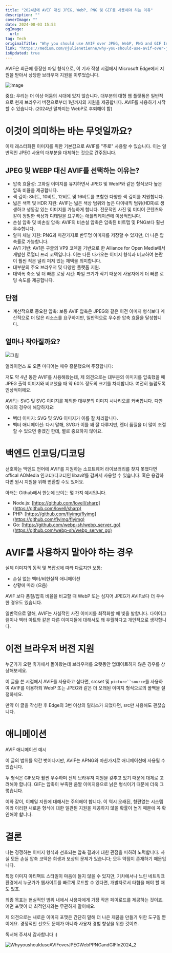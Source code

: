 ```yaml
---
title: "2024년에 AVIF 대신 JPEG, WebP, PNG 및 GIF를 사용해야 하는 이유"
description: ""
coverImage: ""
date: 2024-08-03 15:53
ogImage: 
  url: 
tag: Tech
originalTitle: "Why you should use AVIF over JPEG, WebP, PNG and GIF In 2024"
link: "https://medium.com/@julienetienne/why-you-should-use-avif-over-jpeg-webp-png-and-gif-in-2024-5603ac9d8781"
isUpdated: true
---
```






AVIF은 최근에 등장한 파일 형식으로, 이 기사 작성 시점에서 Microsoft Edge에서 지원을 받아서 상당한 브라우저 지원을 이루었습니다.

![image](/assets/img/WhyyoushoulduseAVIFoverJPEGWebPPNGandGIFIn2024_0.png)

중요: 우리는 더 이상 어둠의 시대에 있지 않습니다. 대부분의 대형 웹 플랫폼은 일반적으로 현재 브라우저 버전으로부터 1년까지의 지원을 제공합니다. AVIF를 사용하기 시작할 수 있습니다. (2024년 말까지는 WebP로 후퇴해야 함)

# 이것이 의미하는 바는 무엇일까요?

<div class="content-ad"></div>

이제 래스터화된 이미지를 위한 기본값으로 AVIF를 "주로" 사용할 수 있습니다. 이는 일반적인 JPEG 사용의 대부분을 대체하는 것으로 간주됩니다.

## JPEG 및 WEBP 대신 AVIF를 선택하는 이유는?

- 압축 효율성: 고화질 이미지를 유지하면서 JPEG 및 WebP와 같은 형식보다 높은 압축 비율을 제공합니다.
- 색 깊이: 8비트, 10비트, 12비트 및 16비트를 포함한 다양한 색 깊이를 지원합니다.
- 넓은 색역 및 HDR 지원: AVIF는 넓은 색상 범위와 높은 다이내믹 범위(HDR)로 생생하고 생동감 있는 이미지를 가능하게 합니다. 전문적인 사진 및 미디어 콘텐츠와 같이 정밀한 색상과 디테일을 요구하는 애플리케이션에 이상적입니다.
- 손실 압축 및 비손실 압축: AVIF의 비손실 압축은 압축된 비트맵 및 PNG보다 훨씬 우수합니다.
- 알파 채널 지원: PNG과 마찬가지로 반투명 이미지를 저장할 수 있지만, 더 나은 압축률로 가능합니다.
- AV1 기반: AV1은 구글의 VP9 코덱을 기반으로 한 Alliance for Open Media에서 개발한 로열티 프리 코덱입니다. 이는 다른 다가오는 이미지 형식과 비교하여 논란이 훨씬 적은 널리 퍼져 있는 채택을 의미합니다.
- 대부분의 주요 브라우저 및 다양한 플랫폼 지원.
- 대역폭 축소 및 더 빠른 로딩 시간: 파일 크기가 작기 때문에 사용자에게 더 빠른 로딩 속도를 제공합니다.

## 단점

<div class="content-ad"></div>

- 계산적으로 중요한 압축: 보통 AVIF 압축은 JPEG와 같은 이전 이미지 형식보다 계산적으로 더 많은 리소스를 요구하지만, 일반적으로 우수한 압축 효율을 달성합니다.

## 얼마나 작아질까요?

![그림](/assets/img/WhyyoushoulduseAVIFoverJPEGWebPPNGandGIFIn2024_1.png)

얼라이언스 포 오픈 미디어는 매우 흥분했으며 주장합니다:

<div class="content-ad"></div>

저도 약 4년 동안 AVIF를 사용해왔는데, 제 의견으로는 대부분의 이미지를 압축했을 때 JPEG 출력 이미지와 비교했을 때 약 60% 정도의 크기를 차지합니다. 여전히 놀랍도록 인상적이에요.

AVIF는 SVG 및 SVG 이미지를 제외한 대부분의 이미지 시나리오를 커버합니다. 다만 아래의 경우에 해당하지요:

- 벡터 이미지: SVG 및 SVG 이미지가 이를 잘 처리합니다.
- 벡터 애니메이션: 다시 말해, SVG가 이를 꽤 잘 다루지만, 렌더 품질을 더 많이 조절할 수 있으면 좋겠긴 한데, 별로 중요하지 않아요.

<div class="content-ad"></div>

# 백엔드 인코딩/디코딩

선호하는 백엔드 언어에 AVIF를 지원하는 소프트웨어 라이브러리를 찾지 못했다면 offical AOMedia 인코더/디코더인 libavif를 감싸서 사용할 수 있습니다. 혹은 용감하다면 원시 지원을 위해 변환할 수도 있어요.

아래는 Github에서 한눈에 보이는 몇 가지 예시입니다.

- Node.js: [https://github.com/lovell/sharp](https://github.com/lovell/sharp)
- PHP: [https://github.com/flyimg/flyimg](https://github.com/flyimg/flyimg)
- Go: [https://github.com/webp-sh/webp_server_go](https://github.com/webp-sh/webp_server_go)

<div class="content-ad"></div>

# AVIF를 사용하지 말아야 하는 경우

실제 이미지의 동적 및 복잡성에 따라 다르지만 보통:

- 손실 없는 벡터/비현실적 애니메이션
- 상황에 따라 (으음)

AVIF 보다 품질/압축 비율을 비교할 때 WebP 또는 심지어 JPEG가 AVIF보다 더 우수한 경우도 있습니다.

<div class="content-ad"></div>

일반적으로 말해, AVIF는 사실적인 사진 이미지를 최적화할 때 빛을 발합니다. 다이어그램이나 벡터 아트와 같은 다른 이미지들에 대해서도 꽤 우월하다고 개인적으로 생각합니다.

# 이전 브라우저 버전 지원

누군가가 오랜 휴가에서 돌아왔는데 브라우저를 오랫동안 업데이트하지 않은 경우를 상상해보세요.

이 글을 쓴 시점에서 AVIF를 사용하고 싶다면, srcset 및 ` picture``source `를 사용하여 AVIF를 이용하되 WebP 또는 JPEG와 같은 더 오래된 이미지 형식으로의 폴백을 설정하세요.

<div class="content-ad"></div>

만약 이 글을 작성한 후 Edge의 3번 이상의 릴리스가 되었다면, src만 사용해도 괜찮습니다.

# 애니메이션

AVIF 애니메이션 예시

이 글의 범위를 약간 벗어나지만, AVIF는 APNG와 마찬가지로 애니메이션에 사용될 수 있습니다.

<div class="content-ad"></div>

두 형식은 GIF보다 훨씬 우수하며 전체 브라우저 지원을 갖추고 있기 때문에 대체로 고려해야 합니다. GIF는 압축이 부족한 움짤 이미지용으로 낡은 형식이기 때문에 더욱 그렇습니다.

이와 같이, 이메일 지원에 대해서는 주의해야 합니다. 이 역시 오래된, 형편없는 시스템이라 이러한 새로운 형식에 대한 일관된 지원을 제공하지 않을 확률이 높기 때문에 꼭 확인해야 합니다.

# 결론

나는 경쟁하는 이미지 형식과 선호되는 압축 결과에 대한 관점을 피하려 노력합니다. 사실 모든 손실 압축 코덱은 희생과 보상의 문제가 있습니다; 모두 약점이 존재하기 때문입니다.

<div class="content-ad"></div>

특정 이미지 아티팩트 스타일이 마음에 들지 않을 수 있지만, 기차에서나 느린 네트워크 환경에서 누군가가 웹사이트를 빠르게 로드할 수 있다면, 개발자로서 타협을 해야 할 때도 있죠.

최종 목표는 현실적인 범위 내에서 사용자에게 가장 작은 페이로드를 제공하는 것이죠. 어떤 포맷이 더 최적인지와는 무관하게 말이에요.

제 의견으로는 새로운 이미지 포맷은 간단히 말해 더 나은 제품을 만들기 위한 도구일 뿐이에요. 경쟁적인 선호도 문제가 아니라 사용자 경험 향상을 위한 것이죠.

독서해 주셔서 감사합니다 :)

<div class="content-ad"></div>


![WhyyoushoulduseAVIFoverJPEGWebPPNGandGIFIn2024_2](/assets/img/WhyyoushoulduseAVIFoverJPEGWebPPNGandGIFIn2024_2.png)

